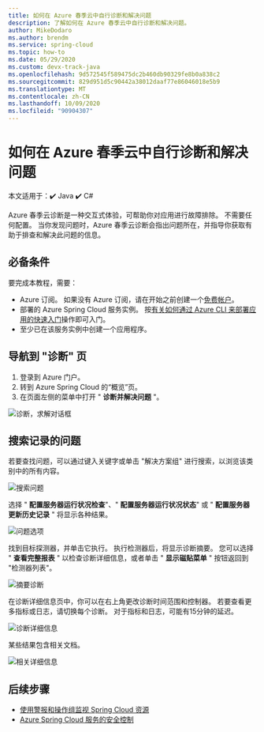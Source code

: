 ```yaml
---
title: 如何在 Azure 春季云中自行诊断和解决问题
description: 了解如何在 Azure 春季云中自行诊断和解决问题。
author: MikeDodaro
ms.author: brendm
ms.service: spring-cloud
ms.topic: how-to
ms.date: 05/29/2020
ms.custom: devx-track-java
ms.openlocfilehash: 9d572545f589475dc2b460db90329fe8b0a838c2
ms.sourcegitcommit: 829d951d5c90442a38012daaf77e86046018e5b9
ms.translationtype: MT
ms.contentlocale: zh-CN
ms.lasthandoff: 10/09/2020
ms.locfileid: "90904307"
---
```

# <a name="how-to-self-diagnose-and-solve-problems-in-azure-spring-cloud"></a>如何在 Azure 春季云中自行诊断和解决问题

本文适用于：✔️ Java ✔️ C#

Azure 春季云诊断是一种交互式体验，可帮助你对应用进行故障排除。 不需要任何配置。 当你发现问题时，Azure 春季云诊断会指出问题所在，并指导你获取有助于排查和解决此问题的信息。

## <a name="prerequisites"></a>必备条件
要完成本教程，需要：

* Azure 订阅。 如果没有 Azure 订阅，请在开始之前创建一个[免费帐户](https://azure.microsoft.com/free/?WT.mc_id=A261C142F)。
* 部署的 Azure Spring Cloud 服务实例。 按[有关如何通过 Azure CLI 来部署应用的快速入门](spring-cloud-quickstart.md)操作即可入门。
* 至少已在该服务实例中创建一个应用程序。

## <a name="navigate-to-the-diagnostics-page"></a>导航到 "诊断" 页
1. 登录到 Azure 门户。
2. 转到 Azure Spring Cloud 的“概览”页。
3. 在页面左侧的菜单中打开 " **诊断并解决问题** "。

 ![诊断，求解对话框](media/spring-cloud-diagnose/diagnose-solve-dialog.png)

 ## <a name="search-logged-issues"></a>搜索记录的问题
若要查找问题，可以通过键入关键字或单击 "解决方案组" 进行搜索，以浏览该类别中的所有内容。

 ![搜索问题](media/spring-cloud-diagnose/search-detectors.png)

选择 " **配置服务器运行状况检查**"、" **配置服务器运行状况状态**" 或 " **配置服务器更新历史记录** " 将显示各种结果。

![问题选项](media/spring-cloud-diagnose/detectors-options.png)

找到目标探测器，并单击它执行。 执行检测器后，将显示诊断摘要。 您可以选择 " **查看完整报表** " 以检查诊断详细信息，或者单击 " **显示磁贴菜单** " 按钮返回到 "检测器列表"。

 ![摘要诊断](media/spring-cloud-diagnose/summary-diagnostics.png)

在诊断详细信息页中，你可以在右上角更改诊断时间范围和控制器。 若要查看更多指标或日志，请切换每个诊断。 对于指标和日志，可能有15分钟的延迟。

 ![诊断详细信息](media/spring-cloud-diagnose/diagnostics-details.png)

某些结果包含相关文档。

 ![相关详细信息](media/spring-cloud-diagnose/related-details.png)

## <a name="next-steps"></a>后续步骤
* [使用警报和操作组监视 Spring Cloud 资源](spring-cloud-tutorial-alerts-action-groups.md)
* [Azure Spring Cloud 服务的安全控制](spring-cloud-concept-security-controls.md)